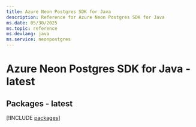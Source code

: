 ```yaml
---
title: Azure Neon Postgres SDK for Java
description: Reference for Azure Neon Postgres SDK for Java
ms.date: 05/30/2025
ms.topic: reference
ms.devlang: java
ms.service: neonpostgres
---
```

# Azure Neon Postgres SDK for Java - latest
## Packages - latest
[!INCLUDE [packages](neon-postgres-index.md)]